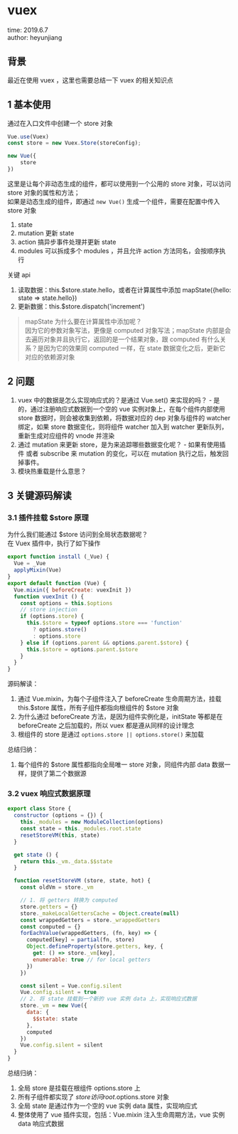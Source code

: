 # vuex

time: 2019.6.7  
author: heyunjiang

## 背景

最近在使用 vuex ，这里也需要总结一下 vuex 的相关知识点

## 1 基本使用

通过在入口文件中创建一个 store 对象

``` javascript
Vue.use(Vuex)
const store = new Vuex.Store(storeConfig);

new Vue({
    store
})
```

这里是让每个非动态生成的组件，都可以使用到一个公用的 store 对象，可以访问 store 对象的属性和方法；  
如果是动态生成的组件，即通过 `new Vue()` 生成一个组件，需要在配置中传入 store 对象

1. state
2. mutation 更新 state
3. action 搞异步事件处理并更新 state
4. modules 可以拆成多个 modules ，并且允许 action 方法同名，会按顺序执行

关键 api  
1. 读取数据：this.$store.state.hello，或者在计算属性中添加 mapState({hello: state => state.hello})
2. 更新数据：this.$store.dispatch('increment')

> mapState 为什么要在计算属性中添加呢？  
> 因为它的参数对象写法，更像是 computed 对象写法；mapState 内部是会去遍历对象并且执行它，返回的是一个结果对象，跟 computed 有什么关系？是因为它的效果同 computed 一样，在 state 数据变化之后，更新它对应的依赖源对象

## 2 问题

1. vuex 中的数据是怎么实现响应式的？是通过 Vue.set() 来实现的吗？ - 是的，通过注册响应式数据到一个空的 vue 实例对象上，在每个组件内部使用 store 数据时，则会被收集到依赖，将数据对应的 dep 对象与组件的 watcher 绑定，如果 store 数据变化，则将组件 watcher 加入到 watcher 更新队列，重新生成对应组件的 vnode 并渲染
2. 通过 mutation 来更新 store，是为来追踪哪些数据变化呢？ - 如果有使用插件 或者 subscribe 来 mutation 的变化，可以在 mutation 执行之后，触发回掉事件。
3. 模块热重载是什么意思？

## 3 关键源码解读

### 3.1 插件挂载 $store 原理

为什么我们能通过 $store 访问到全局状态数据呢？  
在 Vuex 插件中，执行了如下操作

```javascript
export function install (_Vue) {
  Vue = _Vue
  applyMixin(Vue)
}
export default function (Vue) {
  Vue.mixin({ beforeCreate: vuexInit })
  function vuexInit () {
    const options = this.$options
    // store injection
    if (options.store) {
      this.$store = typeof options.store === 'function'
        ? options.store()
        : options.store
    } else if (options.parent && options.parent.$store) {
      this.$store = options.parent.$store
    }
  }
}
```

源码解读：  
1. 通过 Vue.mixin，为每个子组件注入了 beforeCreate 生命周期方法，挂载 this.$store 属性，所有子组件都指向根组件的 $store 对象
2. 为什么通过 beforeCreate 方法，是因为组件实例化是，initState 等都是在 beforeCreate 之后加载的，所以 vuex 都是遵从同样的设计理念
3. 根组件的 store 是通过 `options.store || options.store()` 来加载

总结归纳：  
1. 每个组件的 $store 属性都指向全局唯一 store 对象，同组件内部 data 数据一样，提供了第二个数据源

### 3.2 vuex 响应式数据原理

```javascript
export class Store {
  constructor (options = {}) {
    this._modules = new ModuleCollection(options)
    const state = this._modules.root.state
    resetStoreVM(this, state)
  }

  get state () {
    return this._vm._data.$$state
  }

  function resetStoreVM (store, state, hot) {
    const oldVm = store._vm

    // 1. 将 getters 转换为 computed
    store.getters = {}
    store._makeLocalGettersCache = Object.create(null)
    const wrappedGetters = store._wrappedGetters
    const computed = {}
    forEachValue(wrappedGetters, (fn, key) => {
      computed[key] = partial(fn, store)
      Object.defineProperty(store.getters, key, {
        get: () => store._vm[key],
        enumerable: true // for local getters
      })
    })

    const silent = Vue.config.silent
    Vue.config.silent = true
    // 2. 将 state 挂载到一个新的 vue 实例 data 上，实现响应式数据
    store._vm = new Vue({
      data: {
        $$state: state
      },
      computed
    })
    Vue.config.silent = silent
  }
}
```

总结归纳：  
1. 全局 store 是挂载在根组件 options.store 上
2. 所有子组件都实现了 $store 访问 root.$options.store 对象
3. 全局 state 是通过作为一个空的 vue 实例 data 属性，实现响应式
4. 整体使用了 vue 插件实现，包括：Vue.mixin 注入生命周期方法，vue 实例 data 响应式数据
